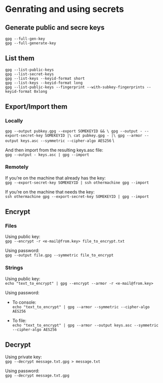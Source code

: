 # Genrating and using secrets

## Generate public and secre keys

`gpg --full-gen-key` \
`gpg --full-generate-key`

## List them

`gpg --list-public-keys` \
`gpg --list-secret-keys` \
`gpg --list-keys --keyid-format short` \
`gpg --list-keys --keyid-format long` \
`gpg --list-public-keys --fingerprint --with-subkey-fingerprints --keyid-format 0xlong`

## Export/Import them

### Locally

`gpg --output pubkey.gpg --export SOMEKEYID && \
gpg --output - --export-secret-key SOMEKEYID |\
    cat pubkey.gpg - |\
    gpg --armor --output keys.asc --symmetric --cipher-algo AES256` \

And then import from the resulting keys.asc file: \
`gpg --output - keys.asc | gpg --import`

### Remotely

If you’re on the machine that already has the key: \
`gpg --export-secret-key SOMEKEYID | ssh othermachine gpg --import`

If you’re on the machine that needs the key: \
`ssh othermachine gpg --export-secret-key SOMEKEYID | gpg --import`

## Encrypt

### Files

Using public key: \
`gpg --encrypt -r <e-mail@from.key> file_to_encrypt.txt`

Using password: \
`gpg --output file.gpg --symmetric file_to_encrypt`

### Strings

Using public key: \
`echo "text_to_encrypt" | gpg --encrypt --armor -r <e-mail@from.key>`

Using password:

- To console: \
`echo "text_to_encrypt" | gpg --armor --symmetric --cipher-algo AES256`

- To file: \
`echo "text_to_encrypt" | gpg --armor --output keys.asc --symmetric --cipher-algo AES256`

## Decrypt

Using private key: \
`gpg --decrypt message.txt.gpg > message.txt`

Using password: \
`gpg --decrypt message.txt.gpg`
